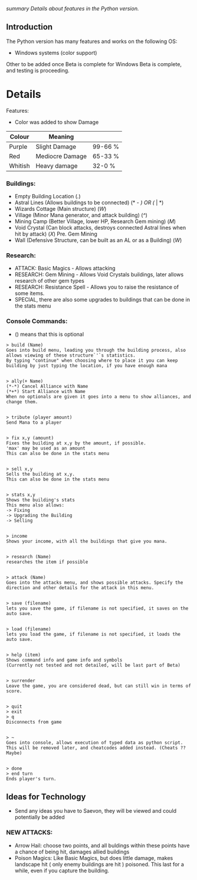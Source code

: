*summary Details about features in the Python version.*

## Introduction

The Python version has many features and works on the following OS:
  * Windows systems (color support)

Other to be added once Beta is complete for Windows
Beta is complete, and testing is proceeding.

# Details

Features:
  * Color was added to show Damage

| Colour  |   Meaning       |         |
|---------|-----------------|---------|
| Purple  | Slight Damage   | 99-66 % |
| Red     | Mediocre Damage | 65-33 % |
| Whitish | Heavy damage    | 32-0  % |

### Buildings:
  * Empty Building Location (*.*)
  * Astral Lines (Allows buildings to be connected) (* - *) OR (* | *)
  * Wizards Cottage (Main structure) (*W*)
  * Village (Minor Mana generator, and attack building) (*^*)
  * Mining Camp (Better Village, lower HP, Research Gem mining) (*M*)
  * Void Crystal (Can block attacks, destroys connected Astral lines when hit by attack) (*X*) Pre. Gem Mining
  * Wall (Defensive Structure, can be built as an AL or as a Building) (*W*)

### Research:
  * ATTACK: Basic Magics - Allows attacking
  * RESEARCH: Gem Mining - Allows Void Crystals buildings, later allows research of other gem types
  * RESEARCH: Resistance Spell - Allows you to raise the resistance of some items.
  * SPECIAL, there are also some upgrades to buildings that can be done in the stats menu


### Console Commands:
  * () means that this is optional

```
> build (Name)
Goes into build menu, leading you through the building process, also allows viewing of these structure`'`s statistics.
By typing "continue" when choosing where to place it you can keep building by just typing the location, if you have enough mana


> ally(+ Name)
(*-*) Cancel Alliance with Name
(*+*) Start Alliance with Name
When no optionals are given it goes into a menu to show alliances, and change them.


> tribute (player amount)
Send Mana to a player


> fix x,y (amount)
Fixes the building at x,y by the amount, if possible.
'max' may be used as an amount
This can also be done in the stats menu


> sell x,y
Sells the building at x,y.
This can also be done in the stats menu


> stats x,y
Shows the building's stats
This menu also allows:
-> Fixing
-> Upgrading the Building
-> Selling


> income
Shows your income, with all the buildings that give you mana.


> research (Name)
researches the item if possible


> attack (Name)
Goes into the attacks menu, and shows possible attacks. Specify the direction and other details for the attack in this menu.


> save (filename)
lets you save the game, if filename is not specified, it saves on the auto save.


> load (filename)
lets you load the game, if filename is not specified, it loads the auto save.


> help (item)
Shows command info and game info and symbols
(Currently not tested and not detailed, will be last part of Beta)


> surrender
Leave the game, you are considered dead, but can still win in terms of score.


> quit
> exit
> q
Disconnects from game


> ~
Goes into console, allows execution of typed data as python script.
This will be removed later, and cheatcodes added instead. (Cheats ?? Maybe)


> done
> end turn
Ends player's turn.
```

## Ideas for Technology

  * Send any ideas you have to Saevon, they will be viewed and could potentially be added


### NEW ATTACKS:
  * Arrow Hail: choose two points, and all buldings within these points have a chance of being hit, damages allied buildings
  * Poison Magics: Like Basic Magics, but does little damage, makes landscape hit ( only enemy buildings are hit ) poisoned. This last for a while, even if you capture the building.
